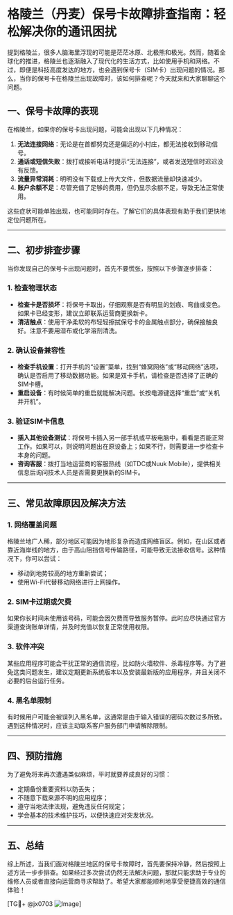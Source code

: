 # 格陵兰（丹麦）保号卡故障排查指南：轻松解决你的通讯困扰

提到格陵兰，很多人脑海里浮现的可能是茫茫冰原、北极熊和极光。然而，随着全球化的推进，格陵兰也逐渐融入了现代化的生活方式，比如使用手机和网络。不过，即便是科技高度发达的地方，也会遇到保号卡（SIM卡）出现问题的情况。那么，当你的保号卡在格陵兰出现故障时，该如何排查呢？今天就来和大家聊聊这个问题。

## 一、保号卡故障的表现

在格陵兰，如果你的保号卡出现问题，可能会出现以下几种情况：

1. **无法连接网络**：无论是在首都努克还是偏远的小村庄，都无法接收到移动信号。
2. **通话或短信失败**：拨打或接听电话时提示“无法连接”，或者发送短信时迟迟没有反馈。
3. **流量异常消耗**：明明没有下载或上传大文件，但数据流量却快速减少。
4. **账户余额不足**：尽管充值了足够的费用，但仍显示余额不足，导致无法正常使用。

这些症状可能单独出现，也可能同时存在。了解它们的具体表现有助于我们更快地定位问题所在。

---

## 二、初步排查步骤

当你发现自己的保号卡出现问题时，首先不要慌张，按照以下步骤逐步排查：

### 1. 检查物理状态
- **检查卡是否损坏**：将保号卡取出，仔细观察是否有明显的划痕、弯曲或变色。如果卡已经变形，建议立即联系运营商更换新卡。
- **清洁触点**：使用干净柔软的布轻轻擦拭保号卡的金属触点部分，确保接触良好。注意不要用湿布或化学溶剂清洗。

### 2. 确认设备兼容性
- **检查手机设置**：打开手机的“设置”菜单，找到“蜂窝网络”或“移动网络”选项，确认是否启用了移动数据功能。如果是双卡手机，请检查是否选择了正确的SIM卡槽。
- **重启设备**：有时候简单的重启就能解决问题。长按电源键选择“重启”或“关机并开机”。

### 3. 验证SIM卡信息
- **插入其他设备测试**：将保号卡插入另一部手机或平板电脑中，看看是否能正常工作。如果可以，则说明问题出在原设备上；如果不行，则需要进一步检查卡本身的问题。
- **咨询客服**：拨打当地运营商的客服热线（如TDC或Nuuk Mobile），提供相关信息后询问技术人员是否需要更换新的SIM卡。

---

## 三、常见故障原因及解决方法

### 1. 网络覆盖问题
格陵兰地广人稀，部分地区可能因为地形复杂而造成网络盲区。例如，在山区或者靠近海岸线的地方，由于高山阻挡信号传输路径，可能导致无法接收信号。这种情况下，你可以尝试：
- 移动到地势较高的地方重新尝试；
- 使用Wi-Fi代替移动网络进行上网操作。

### 2. SIM卡过期或欠费
如果你长时间未使用该号码，可能会因欠费而导致服务暂停。此时应尽快通过官方渠道查询账单详情，并及时充值以恢复正常使用权限。

### 3. 软件冲突
某些应用程序可能会干扰正常的通信流程，比如防火墙软件、杀毒程序等。为了避免这类问题发生，建议定期更新系统版本以及安装最新版的应用程序，并且关闭不必要的后台运行任务。

### 4. 黑名单限制
有时候用户可能会被误列入黑名单，这通常是由于输入错误的密码次数过多所致。遇到这种情况时，应该主动联系客户服务部门申请解除限制。

---

## 四、预防措施

为了避免将来再次遭遇类似麻烦，平时就要养成良好的习惯：
- 定期备份重要资料以防丢失；
- 不随意下载来源不明的应用程序；
- 遵守当地法律法规，避免违反任何规定；
- 学会基本的技术维护技巧，以便快速应对突发状况。

---

## 五、总结

综上所述，当我们面对格陵兰地区的保号卡故障时，首先要保持冷静，然后按照上述方法一步步排查。如果经过多次尝试仍然无法解决问题，那就只能求助于专业的维修人员或者直接向运营商寻求帮助了。希望大家都能顺利地享受便捷高效的通信体验！

[TG💪+ @jx0703 ![Image](https://github.com/user-attachments/assets/dbca1d08-cadb-493c-b0ec-ad6f7a83f270)]